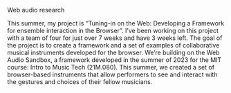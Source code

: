 Web audio research

This summer, my project is “Tuning-in on the Web: Developing a Framework for ensemble interaction in the Browser”. I’ve been working on this project with a team of four for just over 7 weeks and have 3 weeks left. The goal of the project is to create a framework and a set of examples of collaborative musical instruments developed for the browser. We’re building on the Web Audio Sandbox, a framework developed in the summer of 2023 for the MIT course: Intro to Music Tech (21M.080). This summer, we created a set of browser-based instruments that allow performers to see and interact with the gestures and choices of their fellow musicians.
